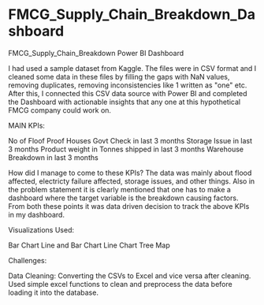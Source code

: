 # FMCG_Supply_Chain_Breakdown_Dashboard
FMCG_Supply_Chain_Breakdown Power BI Dashboard


I had used a sample dataset from Kaggle. The files were in CSV format and I cleaned some data in these files by filling the gaps with NaN values, removing duplicates, removing inconsistencies like 1 written as "one" etc. After this, I connected this CSV data source with Power BI and completed the Dashboard with actionable insights that any one at this hypothetical FMCG company could work on.

MAIN KPIs:

No of  Floof Proof Houses
Govt Check in last 3 months
Storage Issue in last 3 months
Product weight in Tonnes shipped in last 3 months
Warehouse Breakdown in last 3 months

How did I manage to come to these KPIs?
The data was mainly about flood affected, electricty failure affected, storage issues, and other things. Also in the problem statement it is clearly mentioned that one has to make a dashboard where the target variable is the breakdown causing factors. From both these points it was data driven decision to track the above KPIs in my dashboard. 


Visualizations Used:

Bar Chart
Line and Bar Chart
Line Chart
Tree Map

Challenges:

Data Cleaning: Converting the CSVs to Excel and vice versa after cleaning. Used simple excel functions to clean and preprocess the data before loading it into the database.
